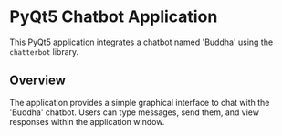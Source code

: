 # PyQt5 Chatbot Application

This PyQt5 application integrates a chatbot named 'Buddha' using the `chatterbot` library.

## Overview

The application provides a simple graphical interface to chat with the 'Buddha' chatbot. Users can type messages, send them, and view responses within the application window.
